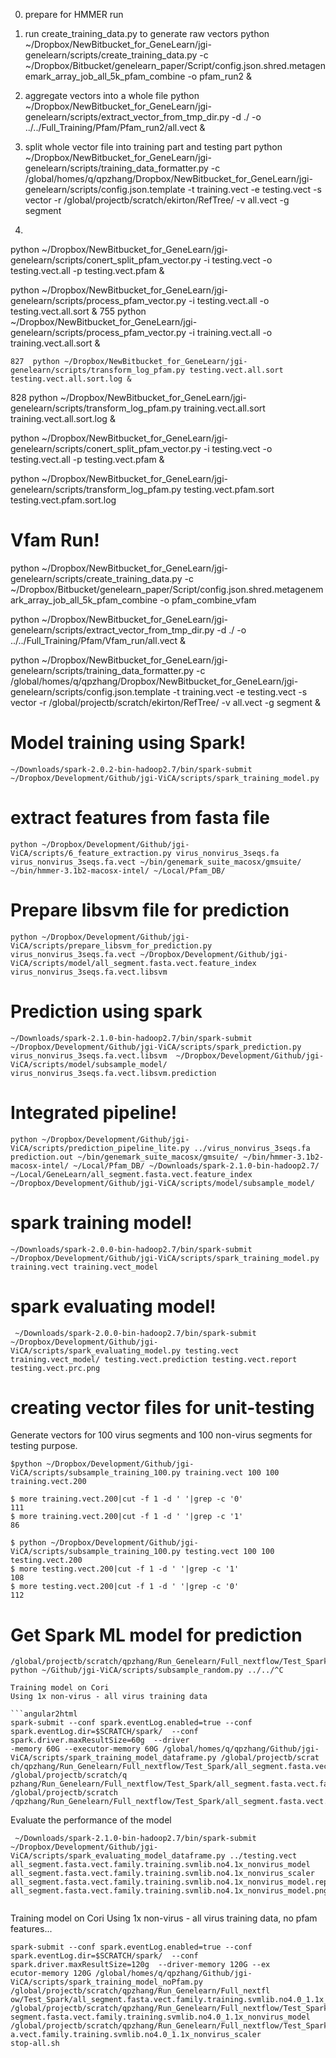 0. prepare for HMMER run


1. run create_training_data.py to generate raw vectors 
python ~/Dropbox/NewBitbucket_for_GeneLearn/jgi-genelearn/scripts/create_training_data.py -c ~/Dropbox/Bitbucket/genelearn_paper/Script/config.json.shred.metagenemark_array_job_all_5k_pfam_combine -o pfam_run2 &

2. aggregate vectors into a whole file
python ~/Dropbox/NewBitbucket_for_GeneLearn/jgi-genelearn/scripts/extract_vector_from_tmp_dir.py  -d ./ -o ../../Full_Training/Pfam/Pfam_run2/all.vect &

3. split whole vector file into training part and testing part
python ~/Dropbox/NewBitbucket_for_GeneLearn/jgi-genelearn/scripts/training_data_formatter.py -c /global/homes/q/qpzhang/Dropbox/NewBitbucket_for_GeneLearn/jgi-genelearn/scripts/config.json.template -t training.vect -e testing.vect -s vector -r /global/projectb/scratch/ekirton/RefTree/ -v all.vect -g segment

4. 
  python ~/Dropbox/NewBitbucket_for_GeneLearn/jgi-genelearn/scripts/conert_split_pfam_vector.py -i testing.vect -o testing.vect.all -p testing.vect.pfam &
  

python ~/Dropbox/NewBitbucket_for_GeneLearn/jgi-genelearn/scripts/process_pfam_vector.py -i testing.vect.all  -o testing.vect.all.sort &
  755  python ~/Dropbox/NewBitbucket_for_GeneLearn/jgi-genelearn/scripts/process_pfam_vector.py -i training.vect.all -o training.vect.all.sort &
  
  
    827  python ~/Dropbox/NewBitbucket_for_GeneLearn/jgi-genelearn/scripts/transform_log_pfam.py testing.vect.all.sort testing.vect.all.sort.log &
  828  python ~/Dropbox/NewBitbucket_for_GeneLearn/jgi-genelearn/scripts/transform_log_pfam.py training.vect.all.sort training.vect.all.sort.log &
  
  
  python ~/Dropbox/NewBitbucket_for_GeneLearn/jgi-genelearn/scripts/conert_split_pfam_vector.py -i testing.vect -o testing.vect.all -p testing.vect.pfam &
  
  python ~/Dropbox/NewBitbucket_for_GeneLearn/jgi-genelearn/scripts/transform_log_pfam.py testing.vect.pfam.sort testing.vect.pfam.sort.log
  
  
 Vfam Run!
====
 python ~/Dropbox/NewBitbucket_for_GeneLearn/jgi-genelearn/scripts/create_training_data.py -c ~/Dropbox/Bitbucket/genelearn_paper/Script/config.json.shred.metagenemark_array_job_all_5k_pfam_combine -o pfam_combine_vfam

 python ~/Dropbox/NewBitbucket_for_GeneLearn/jgi-genelearn/scripts/extract_vector_from_tmp_dir.py  -d ./ -o ../../Full_Training/Pfam/Vfam_run/all.vect &

  python ~/Dropbox/NewBitbucket_for_GeneLearn/jgi-genelearn/scripts/training_data_formatter.py -c /global/homes/q/qpzhang/Dropbox/NewBitbucket_for_GeneLearn/jgi-genelearn/scripts/config.json.template -t training.vect -e testing.vect -s vector -r /global/projectb/scratch/ekirton/RefTree/ -v all.vect -g segment &

  
Model training using Spark!
===
```angular2html
~/Downloads/spark-2.0.2-bin-hadoop2.7/bin/spark-submit ~/Dropbox/Development/Github/jgi-ViCA/scripts/spark_training_model.py
```

extract features from fasta file
====
```angular2html
python ~/Dropbox/Development/Github/jgi-ViCA/scripts/6_feature_extraction.py virus_nonvirus_3seqs.fa virus_nonvirus_3seqs.fa.vect ~/bin/genemark_suite_macosx/gmsuite/ ~/bin/hmmer-3.1b2-macosx-intel/ ~/Local/Pfam_DB/
```

Prepare libsvm file for prediction
===
```angular2html
python ~/Dropbox/Development/Github/jgi-ViCA/scripts/prepare_libsvm_for_prediction.py virus_nonvirus_3seqs.fa.vect ~/Dropbox/Development/Github/jgi-ViCA/scripts/model/all_segment.fasta.vect.feature_index virus_nonvirus_3seqs.fa.vect.libsvm
```

Prediction using spark
====
```angular2html
~/Downloads/spark-2.1.0-bin-hadoop2.7/bin/spark-submit ~/Dropbox/Development/Github/jgi-ViCA/scripts/spark_prediction.py virus_nonvirus_3seqs.fa.vect.libsvm  ~/Dropbox/Development/Github/jgi-ViCA/scripts/model/subsample_model/ virus_nonvirus_3seqs.fa.vect.libsvm.prediction
```

Integrated pipeline!
====
```angular2html
python ~/Dropbox/Development/Github/jgi-ViCA/scripts/prediction_pipeline_lite.py ../virus_nonvirus_3seqs.fa prediction.out ~/bin/genemark_suite_macosx/gmsuite/ ~/bin/hmmer-3.1b2-macosx-intel/ ~/Local/Pfam_DB/ ~/Downloads/spark-2.1.0-bin-hadoop2.7/ ~/Local/GeneLearn/all_segment.fasta.vect.feature_index ~/Dropbox/Development/Github/jgi-ViCA/scripts/model/subsample_model/
```

spark training model!
===
```angular2html
~/Downloads/spark-2.0.0-bin-hadoop2.7/bin/spark-submit ~/Dropbox/Development/Github/jgi-ViCA/scripts/spark_training_model.py training.vect training.vect_model
```

spark evaluating model!
====
```
 ~/Downloads/spark-2.0.0-bin-hadoop2.7/bin/spark-submit ~/Dropbox/Development/Github/jgi-ViCA/scripts/spark_evaluating_model.py testing.vect training.vect_model/ testing.vect.prediction testing.vect.report testing.vect.prc.png
```

creating vector files for unit-testing
====
Generate vectors for 100 virus segments and 100 non-virus segments for testing purpose.
```angular2html
$python ~/Dropbox/Development/Github/jgi-ViCA/scripts/subsample_training_100.py training.vect 100 100 training.vect.200

$ more training.vect.200|cut -f 1 -d ' '|grep -c '0'
111
$ more training.vect.200|cut -f 1 -d ' '|grep -c '1'
86

$ python ~/Dropbox/Development/Github/jgi-ViCA/scripts/subsample_training_100.py testing.vect 100 100 testing.vect.200
$ more testing.vect.200|cut -f 1 -d ' '|grep -c '1'
108
$ more testing.vect.200|cut -f 1 -d ' '|grep -c '0'
112

```


Get Spark ML model for prediction
======


```angular2html
/global/projectb/scratch/qpzhang/Run_Genelearn/Full_nextflow/Test_Spark/Spark_1X> python ~/Github/jgi-ViCA/scripts/subsample_random.py ../../^C
```

```
Training model on Cori
Using 1x non-virus - all virus training data

```angular2html
spark-submit --conf spark.eventLog.enabled=true --conf spark.eventLog.dir=$SCRATCH/spark/  --conf spark.driver.maxResultSize=60g  --driver
-memory 60G --executor-memory 60G /global/homes/q/qpzhang/Github/jgi-ViCA/scripts/spark_training_model_dataframe.py /global/projectb/scrat
ch/qpzhang/Run_Genelearn/Full_nextflow/Test_Spark/all_segment.fasta.vect.family.training.svmlib.no4.1x_nonvirus /global/projectb/scratch/q
pzhang/Run_Genelearn/Full_nextflow/Test_Spark/all_segment.fasta.vect.family.training.svmlib.no4.1x_nonvirus_model /global/projectb/scratch
/qpzhang/Run_Genelearn/Full_nextflow/Test_Spark/all_segment.fasta.vect.family.training.svmlib.no4.1x_nonvirus_scaler

```

Evaluate the performance of the model
```angular2html
 ~/Downloads/spark-2.1.0-bin-hadoop2.7/bin/spark-submit ~/Dropbox/Development/Github/jgi-ViCA/scripts/spark_evaluating_model_dataframe.py ../testing.vect all_segment.fasta.vect.family.training.svmlib.no4.1x_nonvirus_model all_segment.fasta.vect.family.training.svmlib.no4.1x_nonvirus_scaler all_segment.fasta.vect.family.training.svmlib.no4.1x_nonvirus_model.report all_segment.fasta.vect.family.training.svmlib.no4.1x_nonvirus_model.png
 
```

Training model on Cori
Using 1x non-virus - all virus training data, no pfam features...

```angular2html
spark-submit --conf spark.eventLog.enabled=true --conf spark.eventLog.dir=$SCRATCH/spark/  --conf spark.driver.maxResultSize=120g  --driver-memory 120G --ex
ecutor-memory 120G /global/homes/q/qpzhang/Github/jgi-ViCA/scripts/spark_training_model_noPfam.py /global/projectb/scratch/qpzhang/Run_Genelearn/Full_nextfl
ow/Test_Spark/all_segment.fasta.vect.family.training.svmlib.no4.0_1.1x_nonvirus /global/projectb/scratch/qpzhang/Run_Genelearn/Full_nextflow/Test_Spark/all_
segment.fasta.vect.family.training.svmlib.no4.0_1.1x_nonvirus_model /global/projectb/scratch/qpzhang/Run_Genelearn/Full_nextflow/Test_Spark/all_segment.fast
a.vect.family.training.svmlib.no4.0_1.1x_nonvirus_scaler
stop-all.sh
```

